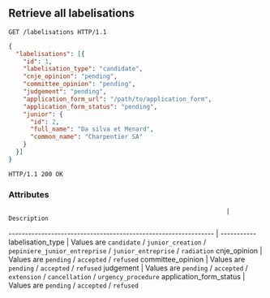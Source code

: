 ## Retrieve all labelisations

```http
GET /labelisations HTTP/1.1
```

```json
{
  "labelisations": [{
    "id": 1,
    "labelisation_type": "candidate",
    "cnje_opinion": "pending",
    "committee_opinion": "pending",
    "judgement": "pending",
    "application_form_url": "/path/to/application_form",
    "application_form_status": "pending",
    "junior": {
      "id": 2,
      "full_name": "Da silva et Menard",
      "common_name": "Charpentier SA"
    }
  }]
}
```

```http
HTTP/1.1 200 OK
```

### Attributes

                                                                | Description
--------------------------------------------------------------- | -----------
labelisation_type                                               | Values are `candidate` / `junior_creation` / `pepiniere_junior_entreprise` / `junior_entreprise` / `radiation`
cnje_opinion                                                    | Values are `pending` / `accepted` / `refused`
committee_opinion                                               | Values are `pending` / `accepted` / `refused`
judgement                                                       | Values are `pending` / `accepted` / `extension` / `cancellation` / `urgency_procedure`
application_form_status                                         | Values are `pending` / `accepted` / `refused`
